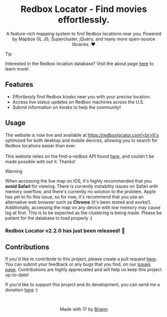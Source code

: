<h1 align="center">Redbox Locator - Find movies effortlessly.</h1>

<p align="center">A feature-rich mapping system to find Redbox locations near you. Powered by Mapbox GL JS, Supercluster, jQuery, and many more open-source libraries. ❤<br></p>

> [!TIP]
> Interested in the Redbox location database? Visit the about page [here](https://github.com/BrianWalczak/RedboxLocator/blob/main/about.md) to learn more!

## Features
- Effortlessly find Redbox kiosks near you with your precise location.
- Access live status updates on Redbox machines across the U.S.
- Submit information on kiosks to help the community!

## Usage
The website is now live and available at https://redboxlocator.com!<br>It's optimized for both desktop and mobile devices, allowing you to search for Redbox locations easier than ever.
<br><br>This website relies on the find-a-redbox API found [here](https://findaredbox.kbots.tech), and couldn't be made possible with out it. Thanks!
> [!WARNING]
> When accessing the live map on iOS, it's highly recommended that you <b>avoid Safari</b> for viewing. There is currently instability issues on Safari with memory overflow, and there's currently no solution to the problem. Apple has yet to fix this issue, so for now, it's recommend that you use an alternative web browser such as <b>Chrome</b> (it's been tested and works!). Additionally, accessing the map on any device with low memory may cause lag at first. This is to be expected as the clustering is being made. Please be patient for the database to load properly :)

### Redbox Locator v2.2.0 has just been released! 🎉

## Contributions
If you'd like to contribute to this project, please create a pull request [here](https://github.com/BrianWalczak/RedboxLocator/pulls). You can submit your feedback or any bugs that you find, on our <a href='https://github.com/BrianWalczak/RedboxLocator/issues'>issues page</a>. Contributions are highly appreciated and will help us keep this project up-to-date!

If you'd like to support this project and its development, you can send me a donation <a href='https://buymeacoffee.com/briann'>here</a> :)

<br>
  <p align="center">Made with ♡ by <a href="https://www.brianwalczak.com">Briann</a></p>
